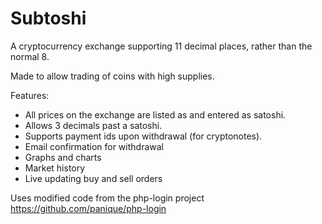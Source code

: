 Subtoshi
========

A cryptocurrency exchange supporting 11 decimal places, rather than the normal 8.

Made to allow trading of coins with high supplies.

Features:

- All prices on the exchange are listed as and entered as satoshi.
- Allows 3 decimals past a satoshi.
- Supports payment ids upon withdrawal (for cryptonotes).
- Email confirmation for withdrawal
- Graphs and charts
- Market history
- Live updating buy and sell orders

Uses modified code from the php-login project
https://github.com/panique/php-login
